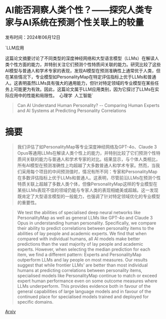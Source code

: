 # AI能否洞察人类个性？——探究人类专家与AI系统在预测个性关联上的较量

发布时间：2024年06月12日

`LLM应用

这篇论文摘要讨论了不同类型的深度神经网络和大型语言模型（LLMs）在解读人类个性方面的能力，并特别关注它们预测个性特质间关联的能力。研究比较了这些AI模型与普通人和学术专家的表现，发现AI模型在预测准确性上通常优于人类，但在某些情况下，专业模型如PersonalityMap在特定评估指标上优于LLMs和普通人。这表明虽然LLMs具有强大的通用能力，但针对特定领域的专业模型在某些任务上可能更为有效。因此，这篇论文属于LLM应用类别，因为它探讨了LLMs在实际应用中的性能和局限性。` `心理学` `人工智能`

> Can AI Understand Human Personality? -- Comparing Human Experts and AI Systems at Predicting Personality Correlations

# 摘要

> 我们评估了如PersonalityMap等专业深度神经网络及GPT-4o、Claude 3 Opus等通用LLMs在解读人类个性上的能力，并特别比较了它们预测个性特质间关联的能力与普通人和学术专家的对比。结果显示，与个体人类相比，所有AI模型在预测准确性上均超越了大多数普通人和学术专家。然而，当我们采用每个项目的中间预测值时，情况有所不同：专家和PersonalityMap在多数评估指标上优于LLMs和普通人。这表明，尽管前沿LLMs在预测个性特质关联上超越了多数人类个体，但像PersonalityMap这样的专业模型在某些LLMs表现不佳的领域仍能与专家人类的表现相媲美或超越。这一发现既肯定了大型语言模型的一般能力，也强调了针对特定领域优化的专业模型的重要性。

> We test the abilities of specialised deep neural networks like PersonalityMap as well as general LLMs like GPT-4o and Claude 3 Opus in understanding human personality. Specifically, we compare their ability to predict correlations between personality items to the abilities of lay people and academic experts. We find that when compared with individual humans, all AI models make better predictions than the vast majority of lay people and academic experts. However, when selecting the median prediction for each item, we find a different pattern: Experts and PersonalityMap outperform LLMs and lay people on most measures. Our results suggest that while frontier LLMs' are better than most individual humans at predicting correlations between personality items, specialised models like PersonalityMap continue to match or exceed expert human performance even on some outcome measures where LLMs underperform. This provides evidence both in favour of the general capabilities of large language models and in favour of the continued place for specialised models trained and deployed for specific domains.

[Arxiv](https://arxiv.org/abs/2406.08170)